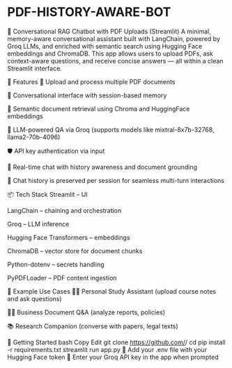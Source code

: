 # PDF-HISTORY-AWARE-BOT

🧠 Conversational RAG Chatbot with PDF Uploads (Streamlit)
A minimal, memory-aware conversational assistant built with LangChain, powered by Groq LLMs, and enriched with semantic search using Hugging Face embeddings and ChromaDB. This app allows users to upload PDFs, ask context-aware questions, and receive concise answers — all within a clean Streamlit interface.

🚀 Features
📄 Upload and process multiple PDF documents

🧠 Conversational interface with session-based memory

🔎 Semantic document retrieval using Chroma and HuggingFace embeddings

🤖 LLM-powered QA via Groq (supports models like mixtral-8x7b-32768, llama2-70b-4096)

🛡️ API key authentication via input

💬 Real-time chat with history awareness and document grounding

🧾 Chat history is preserved per session for seamless multi-turn interactions

📦 Tech Stack
Streamlit – UI

LangChain – chaining and orchestration

Groq – LLM inference

Hugging Face Transformers – embeddings

ChromaDB – vector store for document chunks

Python-dotenv – secrets handling

PyPDFLoader – PDF content ingestion

📁 Example Use Cases
🧑‍🎓 Personal Study Assistant (upload course notes and ask questions)

🧑‍💼 Business Document Q&A (analyze reports, policies)

📚 Research Companion (converse with papers, legal texts)

🧪 Getting Started
bash
Copy
Edit
git clone https://github.com/<your-username>/<your-repo-name>
cd <your-repo-name>
pip install -r requirements.txt
streamlit run app.py
🔑 Add your .env file with your Hugging Face token
🔐 Enter your Groq API key in the app when prompted
